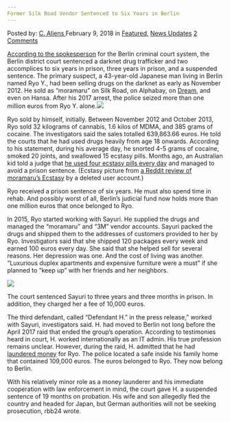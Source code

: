 ```yaml
---
Former Silk Road Vendor Sentenced to Six Years in Berlin
---
```

<article class="post-listing post-24740 post type-post status-publish format-standard has-post-thumbnail hentry 
 tag-berlin tag-sentenced tag-vendor tag-years">
<div class="post-inner">
<span>Posted by: <a href="https://www.deepdotweb.com/author/caliens/" title="">C. Aliens </a></span>
<span>February 9, 2018</span>
<span>in <a href="https://www.deepdotweb.com/category/deepdot-news/" rel="category tag">Featured</a>, <a href="https://www.deepdotweb.com/category/news-updates/" rel="category tag">News Updates</a></span>
<span><a href="https://www.deepdotweb.com/2018/02/09/former-silk-road-vendor-sentenced-six-years-berlin/#comments">2 Comments</a></span>


<p><a href="https://www.berlin.de/gerichte/presse/pressemitteilungen-der-ordentlichen-gerichtsbarkeit/2018/pressemitteilung.669539.php">According to the spokesperson</a> for the Berlin criminal court system, the Berlin district court sentenced a darknet drug trafficker and two accomplices to six years in prison, three years in prison, and a suspended sentence. The primary suspect, a 43-year-old Japanese man living in Berlin named Ryo Y., had been selling drugs on the darknet as early as November 2012. He sold as “moramaru” on Silk Road, on Alphabay, on <a href="http://www.deepdotweb.com/marketplace-directory/listing/dream-market/">Dream</a>, and even on Hansa. After his 2017 arrest, the police seized more than one million euros from Ryo Y. alone.<img class="wp-image-24747 aligncenter" src="/imgs/2018/02/word-image-11.png" srcset="/imgs/2018/02/word-image-11.png 660w, /imgs/2018/02/word-image-11-300x150.png 300w" sizes="(max-width: 660px) 100vw, 660px" /></p>
<p>Ryo sold by himself, initially. Between November 2012 and October 2013, Ryo sold 32 kilograms of cannabis, 1.6 kilos of MDMA, and 385 grams of cocaine. The investigators said the sales totalled 639,863.66 euros. He told the courts that he had used drugs heavily from age 18 onwards. According to his statement, during his average day, he snorted 4-5 grams of cocaine, smoked 20 joints, and swallowed 15 ecstasy pills. Months ago, an Australian kid told a judge that <a href="https://www.deepdotweb.com/2017/10/12/man-used-four-masterchef-ecstasy-pills-every-day/">he used four ecstasy pills every day</a> and managed to avoid a prison sentence. (Ecstasy picture from <a href="https://www.reddit.com/r/DarkNetMarkets/comments/50h4o0/30x_twitter160mg_xtc_from_moramaruwith_pics/">a Reddit review of moramaru’s Ecstasy</a> by a deleted user account.)</p>
<p>Ryo received a prison sentence of six years. He must also spend time in rehab. And possibly worst of all, Berlin’s judicial fund now holds more than one million euros that once belonged to Ryo.</p>
<p>In 2015, Ryo started working with Sayuri. He supplied the drugs and managed the “moramaru” and “3M” vendor accounts. Sayuri packed the drugs and shipped them to the addresses of customers provided to her by Ryo. Investigators said that she shipped 120 packages every week and earned 100 euros every day. She said that she helped sell for several reasons. Her depression was one. And the cost of living was another. “Luxurious duplex apartments and expensive furniture were a must” if she planned to “keep up” with her friends and her neighbors.</p>
<p><img class="wp-image-24748" src="/imgs/2018/02/word-image-12.png" srcset="/imgs/2018/02/word-image-12.png 660w, /imgs/2018/02/word-image-12-300x150.png 300w" sizes="(max-width: 660px) 100vw, 660px" /></p>
<p>The court sentenced Sayuri to three years and three months in prison. In addition, they charged her a fee of 10,000 euros.</p>
<p>The third defendant, called “Defendant H.” in the press release,” worked with Sayuri, investigators said. H. had moved to Berlin not long before the April 2017 raid that ended the group’s operation. According to testimonies heard in court, H. worked internationally as an IT admin. His true profession remains unclear. However, during the raid, H. admitted that he had <a href="https://www.deepdotweb.com/tag/laundering/">laundered money</a> for Ryo. The police located a safe inside his family home that contained 109,000 euros. The euros belonged to Ryo. They now belong to Berlin.</p>
<p>With his relatively minor role as a money launderer and his immediate cooperation with law enforcement in mind, the court gave H. a suspended sentence of 19 months on probation. His wife and son allegedly fled the country and headed for Japan, but German authorities will not be seeking prosecution, rbb24 wrote.</p>
</div>
<span style="display:none"><a href="https://www.deepdotweb.com/tag/berlin/" rel="tag">berlin</a>  <a href="https://www.deepdotweb.com/tag/sentenced/" rel="tag">sentenced</a> <a href="https://www.deepdotweb.com/tag/vendor/" rel="tag">vendor</a> <a href="https://www.deepdotweb.com/tag/years/" rel="tag">years</a></span> <span style="display:none" class="updated">2018-02-09<a href="https://www.deepdotweb.com/author/caliens/" title="Posts by C. Aliens" rel="author">C. Aliens</a></strong></div>
</div>
</article>

